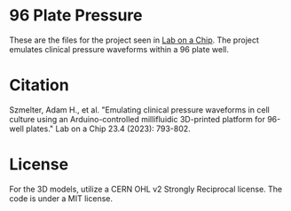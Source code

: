 # 96 Plate Pressure
These are the files for the project seen in [Lab on a Chip](https://pubs.rsc.org/en/content/articlelanding/2023/lc/d2lc00970f). The project emulates clinical pressure waveforms within a 96 plate well.

# Citation
Szmelter, Adam H., et al. "Emulating clinical pressure waveforms in cell culture using an Arduino-controlled millifluidic 3D-printed platform for 96-well plates." Lab on a Chip 23.4 (2023): 793-802.

# License

For the 3D models, utilize a  CERN OHL v2 Strongly Reciprocal license. The code is under a MIT license.
